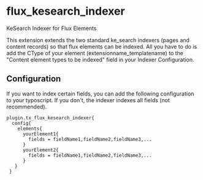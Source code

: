# flux_kesearch_indexer
KeSearch Indexer for Flux Elements

This extension extends the two standard ke_search indexers (pages and content records) so that flux elements can be indexed.
All you have to do is add the CType of your element (extensionname_templatename) to the "Content element types to be indexed" field in your Indexer Configuration.

## Configuration
If you want to index certain fields, you can add the following configuration to your typoscript.
If you don't, the indexer indexes all fields (not recommended).
```
plugin.tx_flux_kesearch_indexer{
  config{
    elements{
      yourElement1{
        fields = fieldName1,fieldName2,fieldName3,...
      }
      yourElement2{
        fields = fieldName1,fieldName2,fieldName3,...
      }
   }
 }
```
